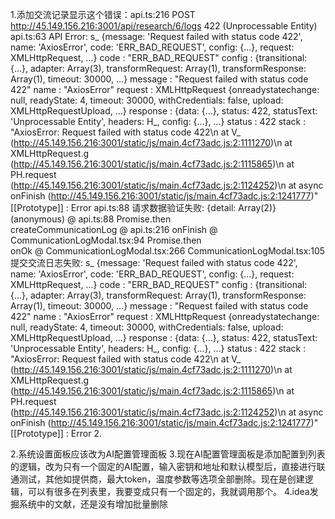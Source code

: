 1.添加交流记录显示这个错误：api.ts:216 
 POST http://45.149.156.216:3001/api/research/6/logs 422 (Unprocessable Entity)
api.ts:63 API Error: 
s_ {message: 'Request failed with status code 422', name: 'AxiosError', code: 'ERR_BAD_REQUEST', config: {…}, request: XMLHttpRequest, …}
code
: 
"ERR_BAD_REQUEST"
config
: 
{transitional: {…}, adapter: Array(3), transformRequest: Array(1), transformResponse: Array(1), timeout: 30000, …}
message
: 
"Request failed with status code 422"
name
: 
"AxiosError"
request
: 
XMLHttpRequest {onreadystatechange: null, readyState: 4, timeout: 30000, withCredentials: false, upload: XMLHttpRequestUpload, …}
response
: 
{data: {…}, status: 422, statusText: 'Unprocessable Entity', headers: H_, config: {…}, …}
status
: 
422
stack
: 
"AxiosError: Request failed with status code 422\n    at V_ (http://45.149.156.216:3001/static/js/main.4cf73adc.js:2:1111270)\n    at XMLHttpRequest.g (http://45.149.156.216:3001/static/js/main.4cf73adc.js:2:1115865)\n    at PH.request (http://45.149.156.216:3001/static/js/main.4cf73adc.js:2:1124252)\n    at async onFinish (http://45.149.156.216:3001/static/js/main.4cf73adc.js:2:1241777)"
[[Prototype]]
: 
Error
api.ts:88 请求数据验证失败: 
{detail: Array(2)}
(anonymous)	@	api.ts:88
Promise.then		
createCommunicationLog	@	api.ts:216
onFinish	@	CommunicationLogModal.tsx:94
Promise.then		
onOk	@	CommunicationLogModal.tsx:266
CommunicationLogModal.tsx:105 提交交流日志失败: 
s_ {message: 'Request failed with status code 422', name: 'AxiosError', code: 'ERR_BAD_REQUEST', config: {…}, request: XMLHttpRequest, …}
code
: 
"ERR_BAD_REQUEST"
config
: 
{transitional: {…}, adapter: Array(3), transformRequest: Array(1), transformResponse: Array(1), timeout: 30000, …}
message
: 
"Request failed with status code 422"
name
: 
"AxiosError"
request
: 
XMLHttpRequest {onreadystatechange: null, readyState: 4, timeout: 30000, withCredentials: false, upload: XMLHttpRequestUpload, …}
response
: 
{data: {…}, status: 422, statusText: 'Unprocessable Entity', headers: H_, config: {…}, …}
status
: 
422
stack
: 
"AxiosError: Request failed with status code 422\n    at V_ (http://45.149.156.216:3001/static/js/main.4cf73adc.js:2:1111270)\n    at XMLHttpRequest.g (http://45.149.156.216:3001/static/js/main.4cf73adc.js:2:1115865)\n    at PH.request (http://45.149.156.216:3001/static/js/main.4cf73adc.js:2:1124252)\n    at async onFinish (http://45.149.156.216:3001/static/js/main.4cf73adc.js:2:1241777)"
[[Prototype]]
: 
Error
2.

2.系统设置面板应该改为AI配置管理面板
3.现在AI配置管理面板是添加配置到列表的逻辑，改为只有一个固定的AI配置，输入密钥和地址和默认模型后，直接进行联通测试，其他如提供商，最大token，温度参数等选项全部删除。现在是创建逻辑，可以有很多在列表里，我要变成只有一个固定的，我就调用那个。
4.idea发掘系统中的文献，还是没有增加批量删除